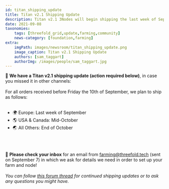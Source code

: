 ```yaml
---
id: titan_shipping_update
title: Titan v2.1 Shipping Update
description: Titan v2.1 3Nodes will begin shipping the last week of September!
date: 2021-09-08
taxonomies:
    tags: [threefold_grid,update,farming,community]
    news-category: [foundation,farming]
extra:
    imgPath: images/newsroom/titan_shipping_update.png
    image_caption: Titan v2.1 Shipping Update
    authors: [sam_taggart]
    authorImg: /images/people/sam_taggart.jpg
---
```


🚨 **We have a Titan v2.1 shipping update (action required below)**, in case you missed it in other channels:
<br/>
<br/>
For all orders received before Friday the 10th of September, we plan to ship as follows:
<br/>
<br/>
- 🌍 Europe: Last week of September
- 🌎 USA & Canada: Mid-October
- 🌏 All Others: End of October
<br/>
<br/>

📧 **Please check your inbox** for an email from farming@threefold.tech (sent on September 7) in which we ask for details we need in order to set up your farm and node!
<br/>
<br/>
*You can follow [this forum thread](https://forum.threefold.io/t/titan-v2-1-shipping-info/1223) for continued shipping updates or to ask any questions you might have.*